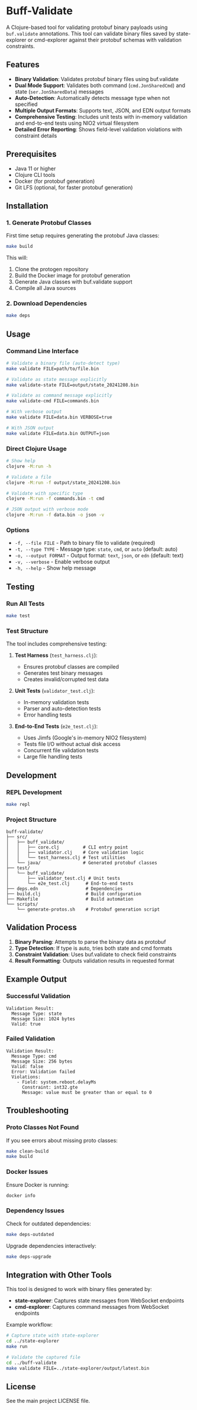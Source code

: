 # Buff-Validate

A Clojure-based tool for validating protobuf binary payloads using `buf.validate` annotations. This tool can validate binary files saved by state-explorer or cmd-explorer against their protobuf schemas with validation constraints.

## Features

- **Binary Validation**: Validates protobuf binary files using buf.validate
- **Dual Mode Support**: Validates both command (`cmd.JonSharedCmd`) and state (`ser.JonSharedData`) messages
- **Auto-Detection**: Automatically detects message type when not specified
- **Multiple Output Formats**: Supports text, JSON, and EDN output formats
- **Comprehensive Testing**: Includes unit tests with in-memory validation and end-to-end tests using NIO2 virtual filesystem
- **Detailed Error Reporting**: Shows field-level validation violations with constraint details

## Prerequisites

- Java 11 or higher
- Clojure CLI tools
- Docker (for protobuf generation)
- Git LFS (optional, for faster protobuf generation)

## Installation

### 1. Generate Protobuf Classes

First time setup requires generating the protobuf Java classes:

```bash
make build
```

This will:
1. Clone the protogen repository
2. Build the Docker image for protobuf generation
3. Generate Java classes with buf.validate support
4. Compile all Java sources

### 2. Download Dependencies

```bash
make deps
```

## Usage

### Command Line Interface

```bash
# Validate a binary file (auto-detect type)
make validate FILE=path/to/file.bin

# Validate as state message explicitly
make validate-state FILE=output/state_20241208.bin

# Validate as command message explicitly
make validate-cmd FILE=commands.bin

# With verbose output
make validate FILE=data.bin VERBOSE=true

# With JSON output
make validate FILE=data.bin OUTPUT=json
```

### Direct Clojure Usage

```bash
# Show help
clojure -M:run -h

# Validate a file
clojure -M:run -f output/state_20241208.bin

# Validate with specific type
clojure -M:run -f commands.bin -t cmd

# JSON output with verbose mode
clojure -M:run -f data.bin -o json -v
```

### Options

- `-f, --file FILE` - Path to binary file to validate (required)
- `-t, --type TYPE` - Message type: `state`, `cmd`, or `auto` (default: auto)
- `-o, --output FORMAT` - Output format: `text`, `json`, or `edn` (default: text)
- `-v, --verbose` - Enable verbose output
- `-h, --help` - Show help message

## Testing

### Run All Tests

```bash
make test
```

### Test Structure

The tool includes comprehensive testing:

1. **Test Harness** (`test_harness.clj`):
   - Ensures protobuf classes are compiled
   - Generates test binary messages
   - Creates invalid/corrupted test data

2. **Unit Tests** (`validator_test.clj`):
   - In-memory validation tests
   - Parser and auto-detection tests
   - Error handling tests

3. **End-to-End Tests** (`e2e_test.clj`):
   - Uses Jimfs (Google's in-memory NIO2 filesystem)
   - Tests file I/O without actual disk access
   - Concurrent file validation tests
   - Large file handling tests

## Development

### REPL Development

```bash
make repl
```

### Project Structure

```
buff-validate/
├── src/
│   ├── buff_validate/
│   │   ├── core.clj         # CLI entry point
│   │   ├── validator.clj    # Core validation logic
│   │   └── test_harness.clj # Test utilities
│   └── java/                # Generated protobuf classes
├── test/
│   └── buff_validate/
│       ├── validator_test.clj # Unit tests
│       └── e2e_test.clj      # End-to-end tests
├── deps.edn                  # Dependencies
├── build.clj                 # Build configuration
├── Makefile                  # Build automation
└── scripts/
    └── generate-protos.sh    # Protobuf generation script
```

## Validation Process

1. **Binary Parsing**: Attempts to parse the binary data as protobuf
2. **Type Detection**: If type is auto, tries both state and cmd formats
3. **Constraint Validation**: Uses buf.validate to check field constraints
4. **Result Formatting**: Outputs validation results in requested format

## Example Output

### Successful Validation

```
Validation Result:
  Message Type: state
  Message Size: 1024 bytes
  Valid: true
```

### Failed Validation

```
Validation Result:
  Message Type: cmd
  Message Size: 256 bytes
  Valid: false
  Error: Validation failed
  Violations:
    - Field: system.reboot.delayMs
      Constraint: int32.gte
      Message: value must be greater than or equal to 0
```

## Troubleshooting

### Proto Classes Not Found

If you see errors about missing proto classes:

```bash
make clean-build
make build
```

### Docker Issues

Ensure Docker is running:

```bash
docker info
```

### Dependency Issues

Check for outdated dependencies:

```bash
make deps-outdated
```

Upgrade dependencies interactively:

```bash
make deps-upgrade
```

## Integration with Other Tools

This tool is designed to work with binary files generated by:

- **state-explorer**: Captures state messages from WebSocket endpoints
- **cmd-explorer**: Captures command messages from WebSocket endpoints

Example workflow:

```bash
# Capture state with state-explorer
cd ../state-explorer
make run

# Validate the captured file
cd ../buff-validate
make validate FILE=../state-explorer/output/latest.bin
```

## License

See the main project LICENSE file.